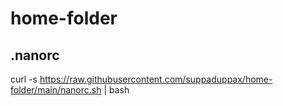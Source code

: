 # home-folder
## .nanorc
curl -s https://raw.githubusercontent.com/suppaduppax/home-folder/main/nanorc.sh | bash
